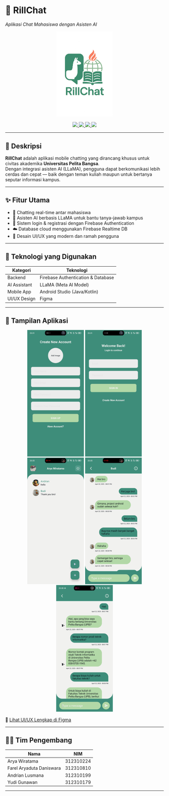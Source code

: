# 📱 RillChat  
_Aplikasi Chat Mahasiswa dengan Asisten AI_

<p align="center">
  <img src="/ss/rill-chat-1.png" alt="Logo RillChat" width="180">
</p>

<p align="center">
  <a href="https://developer.android.com/studio">
    <img src="https://img.shields.io/badge/Built%20With-Android%20Studio-brightgreen.svg?style=flat-square&logo=android" />
  </a>
  <a href="https://firebase.google.com/">
    <img src="https://img.shields.io/badge/Backend-Firebase-ffca28?style=flat-square&logo=firebase" />
  </a>
  <a href="https://ai.meta.com/llama/">
    <img src="https://img.shields.io/badge/AI%20Model-LLaMA-blueviolet?style=flat-square" />
  </a>
  <a href="https://www.figma.com/design/6YdAhqK75cbOjaqPd6lkv5/UI-RILLCHAT?node-id=1-4">
    <img src="https://img.shields.io/badge/UI%2FUX-Figma-blue?style=flat-square&logo=figma" />
  </a>
</p>

---

## 📌 Deskripsi

**RillChat** adalah aplikasi mobile chatting yang dirancang khusus untuk civitas akademika **Universitas Pelita Bangsa**.  
Dengan integrasi asisten AI (LLaMA), pengguna dapat berkomunikasi lebih cerdas dan cepat — baik dengan teman kuliah maupun untuk bertanya seputar informasi kampus.

---

## ✨ Fitur Utama

- 💬 Chatting real-time antar mahasiswa
- 🤖 Asisten AI berbasis LLaMA untuk bantu tanya-jawab kampus
- 🔐 Sistem login & registrasi dengan Firebase Authentication
- ☁️ Database cloud menggunakan Firebase Realtime DB
- 🎨 Desain UI/UX yang modern dan ramah pengguna

---

## 🧪 Teknologi yang Digunakan

| Kategori       | Teknologi                          |
|----------------|-------------------------------------|
| Backend        | Firebase Authentication & Database |
| AI Assistant   | LLaMA (Meta AI Model)              |
| Mobile App     | Android Studio (Java/Kotlin)       |
| UI/UX Design   | Figma                              |

---

## 📸 Tampilan Aplikasi

<p align="center">
  <img src="/ss/CreateAccount-Andro.jpg" width="180" alt="Create Account">
  <img src="/ss/SignIn-Andro.jpg" width="180" alt="Sign In">
  <img src="/ss/MainScreen-Andro.jpg" width="180" alt="Main Screen">
  <img src="/ss/ChatWithOther-Andro.jpg" width="180" alt="Chat Screen">
  <img src="/ss/AssitenAI-Andro.jpg" width="180" alt="AI Assistant">
</p>

🎨 [Lihat UI/UX Lengkap di Figma](https://www.figma.com/design/6YdAhqK75cbOjaqPd6lkv5/UI-RILLCHAT?node-id=1-4)

---

## 👨‍💻 Tim Pengembang

| Nama                         | NIM           |
|------------------------------|---------------|
| Arya Wiratama                | 312310224     |
| Farel Aryaduta Daniswara     | 312310810     |
| Andrian Lusmana              | 312310199     |
| Yudi Gunawan                 | 312310179     |

---
